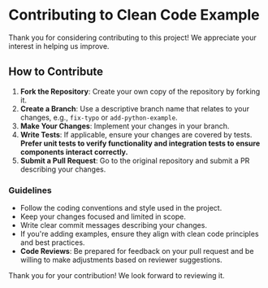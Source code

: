 # Contributing to Clean Code Example

Thank you for considering contributing to this project! We appreciate your interest in helping us improve.

## How to Contribute
1. **Fork the Repository**: Create your own copy of the repository by forking it.
2. **Create a Branch**: Use a descriptive branch name that relates to your changes, e.g., `fix-typo` or `add-python-example`.
3. **Make Your Changes**: Implement your changes in your branch.
4. **Write Tests**: If applicable, ensure your changes are covered by tests. **Prefer unit tests to verify functionality and integration tests to ensure components interact correctly.**
5. **Submit a Pull Request**: Go to the original repository and submit a PR describing your changes.

### Guidelines
- Follow the coding conventions and style used in the project.
- Keep your changes focused and limited in scope.
- Write clear commit messages describing your changes.
- If you're adding examples, ensure they align with clean code principles and best practices.
- **Code Reviews**: Be prepared for feedback on your pull request and be willing to make adjustments based on reviewer suggestions.

Thank you for your contribution! We look forward to reviewing it.
